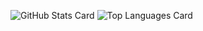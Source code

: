 ![GitHub Stats Card](https://github-readme-stats.vercel.app/api?username=YukiMori1223&count_private=true)
![Top Languages Card](https://github-readme-stats.vercel.app/api/top-langs/?username=YukiMori1223&count_private=true)
